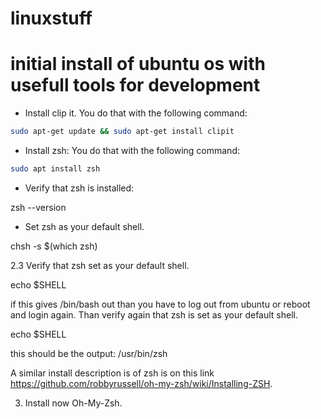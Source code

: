 # linuxstuff

# initial install of ubuntu os with usefull tools for development

* Install clip it. You do that with the following command:

```bash
sudo apt-get update && sudo apt-get install clipit
```

* Install zsh: You do that with the following command:
```bash
sudo apt install zsh
```
+ Verify that zsh is installed:

zsh --version

+ Set zsh as your default shell.

chsh -s $(which zsh)

2.3 Verify that zsh set as your default shell. 

echo $SHELL

if this gives /bin/bash out than you have to log out from ubuntu or reboot and login again. Than verify again that zsh is set as your default shell. 

echo $SHELL

this should be the output: 
/usr/bin/zsh

A similar install description is of zsh is on this link https://github.com/robbyrussell/oh-my-zsh/wiki/Installing-ZSH.

3. Install now Oh-My-Zsh. 


